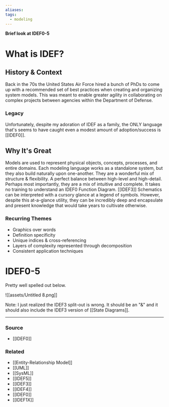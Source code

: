 ```yaml
---
aliases: 
tags:
  - modeling
---
```

**Brief look at IDEF0-5**

# What is IDEF?

## History & Context

Back in the 70s the United States Air Force hired a bunch of PhDs to come up with a recommended set of best practices when creating and organizing system models. This was meant to enable greater agility in collaborating on complex projects between agencies within the Department of Defense.    

### Legacy
Unfortunately, despite my adoration of IDEF as a family, the ONLY language that's seems to have caught even a modest amount of adoption/success is [[IDEF0]].

## Why It's Great

Models are used to represent physical objects, concepts, processes, and entire domains. Each modeling language works as a standalone system, but they also build naturally upon one-another. They are a wonderful mix of structure & flexibility. A perfect balance between high-level and high-detail. Perhaps most importantly, they are a mix of intuitive and complete. It takes no training to understand an IDEF0 Function Diagram. [[IDEF3]] Schematics can be interpreted with a cursory glance at a legend of symbols. However, despite this at-a-glance utility, they can be incredibly deep and encapsulate and present knowledge that would take years to cultivate otherwise.

### Recurring Themes

- Graphics over words
- Definition specificity
- Unique indices & cross-referencing
- Layers of complexity represented through decomposition
- Consistent application techniques

# IDEF0-5

Pretty well spelled out below.

![[assets/Untitled 8.png]]

Note: I just realized the IDEF3 split-out is wrong. It should be an "&" and it should also include the IDEF3 version of [[State Diagrams]].

---

### Source
- [[IDEF0]]

### Related
- [[Entity-Relationship Model]] 
- [[UML]] 
- [[SysML]] 
- [[IDEF5]] 
- [[IDEF3]] 
- [[IDEF4]] 
- [[IDEF0]] 
- [[IDEF1X]]